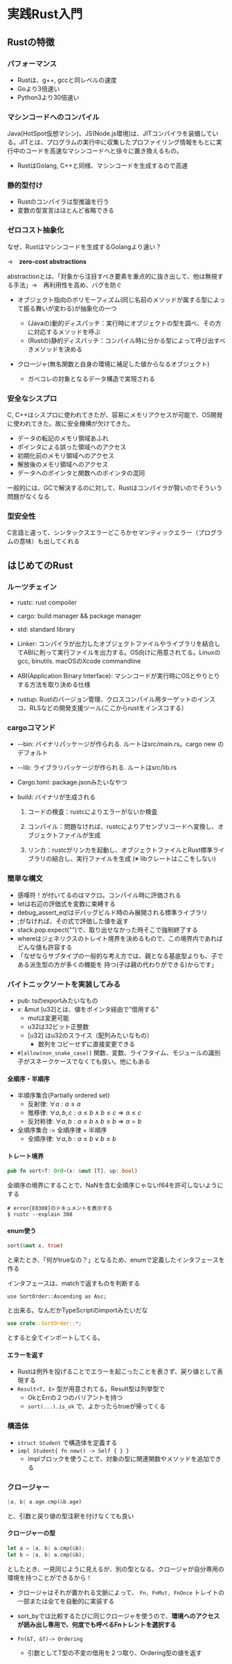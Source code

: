 # 実践Rust入門

## Rustの特徴

### パフォーマンス

- Rustは、g++, gccと同レベルの速度
- Goより3倍速い
- Python3より30倍速い

### マシンコードへのコンパイル

Java(HotSpot仮想マシン)、JS(Node.js環境)は、JITコンパイラを装備している。JITとは、プログラムの実行中に収集したプロファイリング情報をもとに実行中のコードを高速なマシンコードへと徐々に置き換えるもの。

- RustはGolang, C++と同様、マシンコードを生成するので高速

### 静的型付け

- Rustのコンパイラは型推論を行う
- 変数の型宣言はほとんど省略できる

### ゼロコスト抽象化

なぜ、Rustはマシンコードを生成するGolangより速い？

→　**zero-cost abstractions**

abstractionとは、「対象から注目すべき要素を重点的に抜き出して、他は無視する手法」→　再利用性を高め、バグを防ぐ

- オブジェクト指向のポリモーフィズム(同じ名前のメソッドが属する型によって振る舞いが変わる)が抽象化の一つ
  - (Javaの)動的ディスパッチ：実行時にオブジェクトの型を調べ、その方に対応するメソッドを呼ぶ
  - (Rustの)静的ディスパッチ：コンパイル時に分かる型によって呼び出すべきメソッドを決める

- クロージャ(無名関数と自身の環境に補足した値からなるオブジェクト)
  - ガべコレの対象となるデータ構造で実現される

### 安全なシスプロ

C, C++はシスプロに使われてきたが、容易にメモリアクセスが可能で、OS開発に使われてきた。故に安全機構が欠けてきた。

- データの転記のメモリ領域あふれ
- ポインタによる誤った領域へのアクセス
- 初期化前のメモリ領域へのアクセス
- 解放後のメモリ領域へのアクセス
- データへのポインタと関数へのポインタの混同

一般的には、GCで解決するのに対して、Rustはコンパイラが賢いのでそういう問題がなくなる

### 型安全性

C言語と違って、シンタックスエラーどころかセマンティックエラー（プログラムの意味）も出してくれる



## はじめてのRust

### ルーツチェイン

- rustc: rust compoiler
- cargo: build manager && package manager
- std: standard library

- Linker: コンパイラが出力したオブジェクトファイルやライブラリを結合してABIに則って実行ファイルを出力する。OS向けに用意されてる。Linuxのgcc, binutils. macOSのXcode commandline
- ABI(Application Binary Interface): マシンコードが実行時にOSとやりとりする方法を取り決める仕様
- rustup: Rustのバージョン管理、クロスコンパイル用ターゲットのインスコ、RLSなどの開発支援ツール(ここからrustをインスコする）

### cargoコマンド

- --bin: バイナリパッケージが作られる. ルートはsrc/main.rs。cargo new のデフォルト

- --lib: ライブラリパッケージが作られる. ルートはsrc/lib.rs

- Cargo.toml: package.jsonみたいなやつ

- build: バイナリが生成される

  1. コードの検査：rustcによりエラーがないか検査

  2. コンパイル：問題なければ、rustcによりアセンブリコードへ変換し、オブジェクトファイルが生成

  3. リンカ：rustcがリンカを起動し、オブジェクトファイルとRust標準ライブラリの結合し、実行ファイルを生成 (※ libクレートはここをしない)

  

### 簡単な構文

- 感嘆符！が付いてるのはマクロ。コンパイル時に評価される
- letは右辺の評価式を変数に束縛する
- debug_assert_eq!はデバッグビルド時のみ展開される標準ライブラリ
- ;がなければ、その式で評価した値を返す
- stack.pop.expect("")で、取り出せなかった時そこで強制終了する
- whereはジェネリクスのトレイト境界を決めるもので、この境界内であればどんな値も許容する
- 「なぜならサブタイプの一般的な考え方では、親となる基底型よりも、子である派生型の方が多くの機能を 持つ(子は親の代わりができる)からです」


### バイトニックソートを実装してみる

- pub: tsのexportみたいなもの
- x: &mut [u32]とは、値をポインタ経由で”借用する”
  - mutは変更可能
  - u32は32ビット正整数
  - [u32] はu32のスライス（配列みたいなもの）
    - 数列をコピーせずに直接変更できる
- `#[allow(non_snake_case)]` 関数、変数、ライフタイム、モジュールの識別子がスネークケースでなくても良い。他にもある

#### 全順序・半順序

- 半順序集合(Partially ordered set)
  - 反射律: $\forall a: a \leq a$
  - 推移律: $\forall a, b, c: a \leq b \land b \leq c \Rightarrow a \leq c$
  - 反対称律: $\forall a, b: a \leq b \land b \leq b \Rightarrow a = b$
- 全順序集合 := 全順序律 + 半順序
  - 全順序律: $\forall a, b: a \leq b \lor b \leq b$

#### トレート境界

```rust
pub fn sort<T: Ord>(x: &mut [T], up: bool)
```

全順序の境界にすることで、NaNを含む全順序じゃないf64を許可しないようにする



```
# error[E0308]のドキュメントを表示する
$ rustc --explain 308
```



#### enum使う

```rust
sort(&mut x, true)
```

と来たとき、「何がtrueなの？」となるため、enumで定義したインタフェースを作る

インタフェースは、matchで返すものを判断する

```
use SortOrder::Ascending as Asc;
```

と出来る。なんだかTypeScriptのimportみたいだな

```rust
use crate::SortOrder::*;
```

とすると全てインポートしてくる。



#### エラーを返す

- Rustは例外を投げることでエラーを起こったことを表さず、戻り値として表現する
- `Result<T, E>` 型が用意されてる。Result型は列挙型で
  - OkとErrの２つのバリアントを持つ
  - `sort(...).is_ok` で、よかったらtrueが帰ってくる

### 構造体

- `struct Student` で構造体を定義する
- `impl Student{ fn new() -> Self { } }`
  - implブロックを使うことで、対象の型に関連関数やメソッドを追加できる

### クロージャー

```rust
|a, b| a.age.cmp(&b.age)
```

と、引数と戻り値の型注釈を付けなくても良い

#### クロージャーの型

```rust
let a = |a, b| a.cmp(&b);
let b = |a, b| a.cmp(&b);
```

としたとき、一見同じように見えるが、別の型となる。クロージャが自分専用の環境を持つことができるから！

- クロージャはそれが置かれる文脈によって、`　Fn, FnMut, FnOnce` トレイトの一部または全てを自動的に実装する

- sort_byでは比較するたびに同じクロージャを使うので、**環境へのアクセスが読み出し専用で、何度でも呼べるFnトレントを選択する**

- `Fn(&T, &T)-> Ordering`

  - 引数としてT型の不変の借用を２つ取り、Ordering型の値を返す

  

